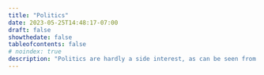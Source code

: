 ```yaml
---
title: "Politics"
date: 2023-05-25T14:48:17-07:00
draft: false
showthedate: false
tableofcontents: false
# noindex: true
description: "Politics are hardly a side interest, as can be seen from the articles collected here. I first indulged my taste for [politics](/politics/) **and current affairs at Oxford at the** [Oxford Union Society](http://www.oxford-union.org/), and then as a student in Paris, where I was President of [Conférence Olivaint](http://en.wikipedia.org/wiki/Conférence_Olivaint)."
---
```

